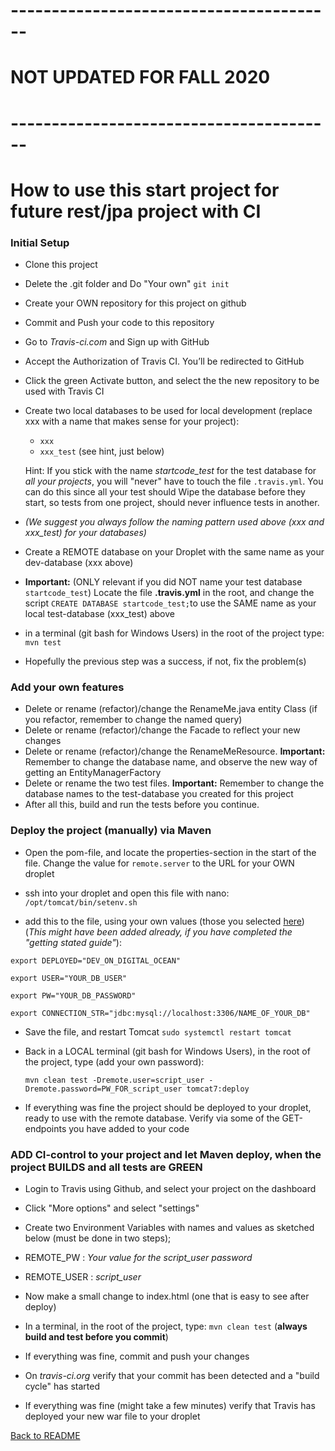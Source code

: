 # ----------------------------------------
# NOT UPDATED FOR FALL 2020 
# ----------------------------------------

# How to use this start project for future rest/jpa project with CI

### Initial Setup
- Clone this project
- Delete the .git folder and Do "Your own" `git init`
- Create your OWN repository for this project on github
- Commit and Push your code to this repository
- Go to *Travis-ci.com* and Sign up with GitHub
- Accept the Authorization of Travis CI. You’ll be redirected to GitHub
- Click the green Activate button, and select the the new repository to be used with Travis CI

- Create two local databases to be used for local development (replace xxx with a name that makes sense for your project):
  - `xxx`
  - `xxx_test`  (see hint, just below)
  
  Hint: If you stick with the name *startcode_test* for the test database for *all your projects*, you will "never" have to touch the file `.travis.yml`. You can do this since all your test should Wipe the database before they start, so tests from one project, should never influence tests in another.
  
- *(We suggest you always follow the naming pattern used above (xxx and xxx_test) for your databases)*
- Create a REMOTE database on your Droplet with the same name as your dev-database (xxx above)
- **Important:** (ONLY relevant if you did NOT name your test database `startcode_test`) Locate the file **.travis.yml** in the root, and change the script `CREATE DATABASE startcode_test;`to use the SAME name as your local test-database (xxx_test) above
- in a terminal (git bash for Windows Users) in the root of the project type: `mvn test`
- Hopefully the previous step was a success, if not, fix the problem(s)

### Add your own features
- Delete or rename (refactor)/change the RenameMe.java entity Class (if you refactor, remember to change the named query)
- Delete or rename (refactor)/change the Facade to reflect your new changes
- Delete or rename (refactor)/change the RenameMeResource. **Important:** Remember to change the database name, and observe the new way of getting an EntityManagerFactory
- Delete or rename the two test files. **Important:** Remember to change the database names to the test-database you created for this project 
- After all this, build and run the tests before you continue.

### Deploy the project (manually) via Maven
- Open the pom-file, and locate the properties-section in the start of the file. Change the value for `remote.server` to the URL for your OWN droplet

- ssh into your droplet and open this file with nano: `/opt/tomcat/bin/setenv.sh`
- add this to the file, using your own values (those you selected [here](https://docs.google.com/document/d/1POXowHvFNSTL6C-QOlivkSnL_iF1ogsLGFRTckbBdt8/edit#heading=h.11opjunivufy))
(*This might have been added already, if you have completed the "getting stated guide"*):

`export DEPLOYED="DEV_ON_DIGITAL_OCEAN"`

`export USER="YOUR_DB_USER"`

`export PW="YOUR_DB_PASSWORD"`

`export CONNECTION_STR="jdbc:mysql://localhost:3306/NAME_OF_YOUR_DB"
`
- Save the file, and restart Tomcat `sudo systemctl restart tomcat`
- Back in a LOCAL terminal (git bash for Windows Users), in the root of the project, type (add your own password):

  `mvn clean test -Dremote.user=script_user -Dremote.password=PW_FOR_script_user tomcat7:deploy`

- If everything was fine the project should be deployed to your droplet, ready to use with the remote database. Verify via some of the GET-endpoints you have added to your code


### ADD CI-control to your project and let Maven deploy, when the project BUILDS and all tests are GREEN
- Login to Travis using Github, and select your project on the dashboard
- Click "More options" and select "settings"
- Create two Environment Variables with names and values as sketched below (must be done in two steps);
 - REMOTE_PW   :  *Your value for the script_user password*
 - REMOTE_USER :  *script_user*
 
 - Now make a small change to index.html (one that is easy to see after deploy)
 - In a terminal, in the root of the project, type: `mvn clean test` (**always build and test before you commit**)
 - If everything was fine, commit and push your changes
 - On *travis-ci.org* verify that your commit has been detected and a "build cycle" has started
 - If everything was fine (might take a few minutes) verify that Travis has deployed your new war file to your droplet

[Back to README](README.md)


